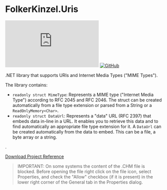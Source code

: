 # FolkerKinzel.Uris
[![NuGet](https://img.shields.io/nuget/v/FolkerKinzel.Uris)](https://www.nuget.org/packages/FolkerKinzel.Uris/)
[![GitHub](https://img.shields.io/github/license/FolkerKinzel/Uris)](https://github.com/FolkerKinzel/Uris/blob/master/LICENSE)

.NET library that supports URIs and Internet Media Types ("MIME Types").

The library contains:
* `readonly struct MimeType`: Represents a MIME type ("Internet Media Type") according 
to RFC 2045 and RFC 2046. The struct can be created automatically from a file type extension or parsed from a String or a `ReadOnlyMemory<Char>`.
* `readonly struct DataUrl`: Represents a "data" URL (RFC 2397) that embeds data in-line in a URL. It enables you to retrieve this data and to find automatically an appropriate file type extension for it. A `DataUrl` can be created automatically from the data to embed. This can be a file, a byte array or a string. 

.

[Download Project Reference](https://github.com/FolkerKinzel/Uris/blob/master/ProjectReference/1.0.0-alpha1/FolkerKinzel.Uris.Reference.en.chm)


> IMPORTANT: On some systems the content of the .CHM file is blocked. Before opening the file right click on the file icon, select Properties, and check the "Allow" checkbox (if it is present) in the lower right corner of the General tab in the Properties dialog.
